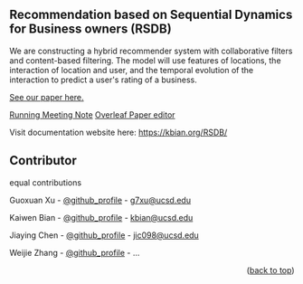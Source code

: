 ## Recommendation based on Sequential Dynamics for Business owners (RSDB)
We are constructing a hybrid recommender system with collaborative filters and content-based filtering. The model will use features of locations, the interaction of location and user, and the temporal evolution of the interaction to predict a user's rating of a business.     

[See our paper here.](https://github.com/KevinBian107/RSDB/blob/main/Recommendation%20Based%20on%20Sequential%20Dynamics%20for%20Business%20Owners.pdf)

[Running Meeting Note](https://docs.google.com/document/d/1wip-kDJHyLVldHFIrES-p2NLOI2Qk7_ww8qfhiIvoc4/edit?usp=sharing)
[Overleaf Paper editor](https://www.overleaf.com/project/6747b9894eb6b872537547be)

Visit documentation website here: https://kbian.org/RSDB/

## Contributor 
equal contributions

Guoxuan Xu - [@github_profile](https://github.com/g7xu) - g7xu@ucsd.edu

Kaiwen Bian - [@github_profile](https://github.com/KevinBian107) - kbian@ucsd.edu

Jiaying Chen - [@github_profile](https://github.com/rcwoshimao) - jic098@ucsd.edu

Weijie Zhang - [@github_profile]() - ...


<p align="right">(<a href="#readme-top">back to top</a>)</p>
